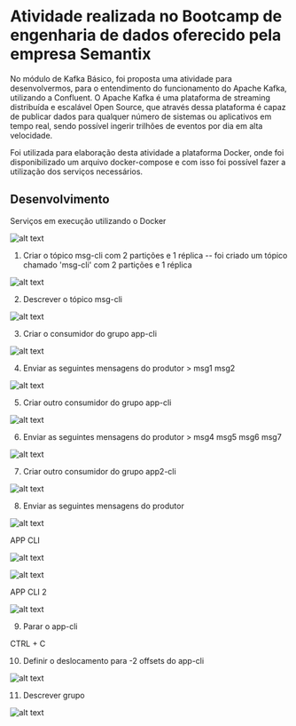 # Atividade realizada no Bootcamp de engenharia de dados oferecido pela empresa Semantix

  No módulo de Kafka Básico, foi proposta uma atividade para desenvolvermos,
para o entendimento do funcionamento do Apache Kafka, utilizando a Confluent.
  O Apache Kafka é uma  plataforma de streaming distribuída  e escalável Open Source, que através dessa plataforma
é capaz de publicar dados para qualquer número de sistemas ou aplicativos em tempo real, sendo possível ingerir trilhões de eventos por dia
em alta velocidade.

  Foi utilizada para elaboração desta atividade a plataforma Docker, onde foi disponibilizado
um arquivo docker-compose e com isso foi possível fazer a utilização dos serviços necessários.

## Desenvolvimento 

Serviços em execução utilizando o Docker

![alt text](https://github.com/GumaFernando/Kafka_Atividade_semantix/blob/main/docker.PNG)

1. Criar o tópico msg-cli com 2 partições e 1 réplica
  -- foi criado  um tópico chamado 'msg-cli' com 2 partições e 1 réplica

![alt text](https://github.com/GumaFernando/Kafka_Atividade_semantix/blob/main/1.png)

2. Descrever o tópico msg-cli

![alt text](https://github.com/GumaFernando/Kafka_Atividade_semantix/blob/main/2.png)

3. Criar o consumidor do grupo app-cli

![alt text](https://github.com/GumaFernando/Kafka_Atividade_semantix/blob/main/3.png)

4. Enviar as seguintes mensagens do produtor > msg1 msg2

![alt text](https://github.com/GumaFernando/Kafka_Atividade_semantix/blob/main/4.png)

5. Criar outro consumidor do grupo app-cli

![alt text](https://github.com/GumaFernando/Kafka_Atividade_semantix/blob/main/5.png)

6. Enviar as seguintes mensagens do produtor > msg4 msg5 msg6 msg7

![alt text](https://github.com/GumaFernando/Kafka_Atividade_semantix/blob/main/6.png)

7. Criar outro consumidor do grupo app2-cli

![alt text](https://github.com/GumaFernando/Kafka_Atividade_semantix/blob/main/7.png)


8. Enviar as seguintes mensagens do produtor

![alt text](https://github.com/GumaFernando/Kafka_Atividade_semantix/blob/main/8.png)

APP CLI

![alt text](https://github.com/GumaFernando/Kafka_Atividade_semantix/blob/main/appcli.png)

![alt text](https://github.com/GumaFernando/Kafka_Atividade_semantix/blob/main/appcli_b.png)

APP CLI 2

![alt text](https://github.com/GumaFernando/Kafka_Atividade_semantix/blob/main/appcli2.png)

9. Parar o app-cli

CTRL + C

10. Definir o deslocamento para -2 offsets do app-cli

![alt text](https://github.com/GumaFernando/Kafka_Atividade_semantix/blob/main/10.png)

11. Descrever grupo

![alt text](https://github.com/GumaFernando/Kafka_Atividade_semantix/blob/main/11.png)


